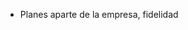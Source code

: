 * Planes aparte de la empresa, fidelidad
<!--stackedit_data:
eyJoaXN0b3J5IjpbMTI2NTcxODcxNSw3MzA5OTgxMTZdfQ==
-->